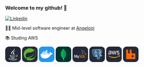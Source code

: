 ### Welcome to my github! 👋
[![Linkedin](https://img.shields.io/badge/LinkedIn-0077B5?style=for-the-badge&logo=linkedin&logoColor=white)](https://www.linkedin.com/in/vitor-da-silveira-coelho-b6a7111bb/)

<div>
 <p>👨‍💻 Mid-level software engineer at  <a href="https://www.angeloni.com.br/grupoangeloni/index">Angeloni</a></p>
 <p>📚 Studing AWS</p>
</div>

 <div>
  <img align="center" width="50" heigth="40" src="https://github.com/tandpfun/skill-icons/blob/main/icons/Java-Dark.svg"> 
  <img align="center" width="50" heigth="40" src="https://github.com/tandpfun/skill-icons/blob/main/icons/Spring-Dark.svg"> 
  <img align="center" width="50" heigth="40" src="https://github.com/tandpfun/skill-icons/blob/main/icons/Docker.svg">
  <img align="center" width="50" heigth="40" src="https://github.com/tandpfun/skill-icons/blob/main/icons/MongoDB.svg">
  <img align="center" width="50" heigth="40" src="https://github.com/tandpfun/skill-icons/blob/main/icons/MySQL-Dark.svg">
  <img align="center" width="50" heigth="40" src="https://github.com/tandpfun/skill-icons/blob/main/icons/PostgreSQL-Dark.svg">
  <img align="center" width="50" heigth="40" src="https://github.com/tandpfun/skill-icons/blob/main/icons/AWS-Dark.svg">
  <img align="center" width="50" heigth="40" src="https://github.com/tandpfun/skill-icons/blob/main/icons/RabbitMQ-Dark.svg">

</div>



